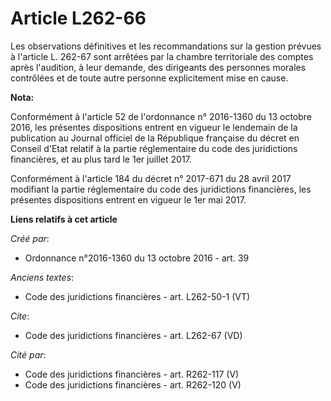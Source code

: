 # Article L262-66

Les observations définitives et les recommandations sur la gestion prévues à l'article L. 262-67 sont arrêtées par la chambre
territoriale des comptes après l'audition, à leur demande, des dirigeants des personnes morales contrôlées et de toute autre
personne explicitement mise en cause.

**Nota:**

Conformément à l'article 52 de l'ordonnance n° 2016-1360 du 13 octobre 2016, les présentes dispositions entrent en vigueur le
lendemain de la publication au Journal officiel de la République française du décret en Conseil d'Etat relatif à la partie
réglementaire du code des juridictions financières, et au plus tard le 1er juillet 2017.

Conformément à l'article 184 du décret n° 2017-671 du 28 avril 2017 modifiant la partie réglementaire du code des
juridictions financières, les présentes dispositions entrent en vigueur le 1er mai 2017.

**Liens relatifs à cet article**

_Créé par_:

  - Ordonnance n°2016-1360 du 13 octobre 2016 - art. 39

_Anciens textes_:

  - Code des juridictions financières - art. L262-50-1 (VT)

_Cite_:

  - Code des juridictions financières - art. L262-67 (VD)

_Cité par_:

  - Code des juridictions financières - art. R262-117 (V)
  - Code des juridictions financières - art. R262-120 (V)
